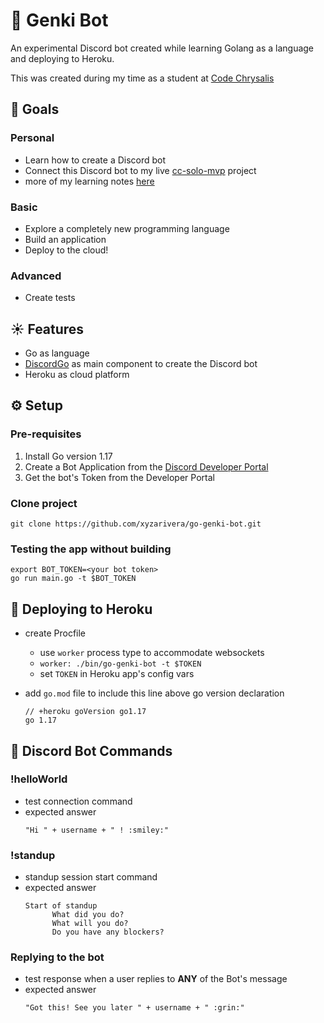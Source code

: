 # 🌟  Genki Bot

An experimental Discord bot created while learning Golang as a language and deploying to Heroku.

This was created during my time as a student at [Code Chrysalis](https://github.com/codechrysalis)

## 🌙 Goals

### Personal

- Learn how to create a Discord bot
- Connect this Discord bot to my live [cc-solo-mvp](https://github.com/xyzarivera/cc-solo-mvp) project
- more of my learning notes [here](notes.md)

### Basic

- Explore a completely new programming language
- Build an application
- Deploy to the cloud!

### Advanced

- Create tests

## ☀️ Features

- Go as language
- [DiscordGo](https://github.com/bwmarrin/discordgo) as main component to create the Discord bot
- Heroku as cloud platform

## ⚙️ Setup

### Pre-requisites

1. Install Go version 1.17
2. Create a Bot Application from the [Discord Developer Portal](https://discord.com/developers/applications/)
3. Get the bot's Token from the Developer Portal

### Clone project

```
git clone https://github.com/xyzarivera/go-genki-bot.git

```

### Testing the app without building

```
export BOT_TOKEN=<your bot token>
go run main.go -t $BOT_TOKEN
```

## 🚀 Deploying to Heroku

- create Procfile
  - use `worker` process type to accommodate websockets
  - `worker: ./bin/go-genki-bot -t $TOKEN`
  - set `TOKEN` in Heroku app's config vars 

- add `go.mod` file to include this line above go version declaration
  ``` 
  // +heroku goVersion go1.17
  go 1.17
  ```

## 📖 Discord Bot Commands

### !helloWorld

- test connection command
- expected answer
  ```
  "Hi " + username + " ! :smiley:"
  ```

### !standup

- standup session start command
- expected answer
  ```
  Start of standup 
        What did you do?
        What will you do?
        Do you have any blockers?
  ```

### Replying to the bot

- test response when a user replies to **ANY** of the Bot's message
- expected answer 
  ```
  "Got this! See you later " + username + " :grin:"
  ```
